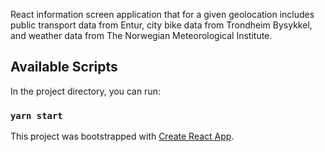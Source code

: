 React information screen application that for a given geolocation includes public transport data from Entur, city bike data from Trondheim Bysykkel, and weather data from The Norwegian Meteorological Institute.

## Available Scripts

In the project directory, you can run:

### `yarn start`

This project was bootstrapped with [Create React App](https://github.com/facebook/create-react-app).
